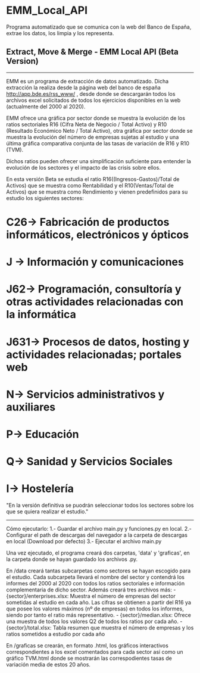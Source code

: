 # EMM_Local_API
Programa automatizado que se comunica con la web del Banco de España, extrae los datos, los limpia y los representa.


Extract, Move & Merge - EMM Local API  (Beta Version)
-----------------------------------------------------
-----------------------------------------------------

EMM es un programa de extracción de datos automatizado. Dicha extracción la realiza desde la página web del banco de españa http://app.bde.es/rss_www/ , desde donde se descargarán todos los archivos excel solicitados de todos los ejercicios disponibles en la web (actualmente del 2000 al 2020).

EMM ofrece una gráfica por sector donde se muestra la evolución de los ratios sectoriales R16 (Cifra Neta de Negocio / Total Activo) y R10 (Resultado Económico Neto / Total Activo), otra gráfica por sector donde se muestra la evolución del número de empresas sujetas al estudio y una última gráfica comparativa conjunta de las tasas de variación de R16 y R10 (TVM).

Dichos ratios pueden ofrecer una simplificación suficiente para entender la evolución de los sectores y el impacto de las crisis sobre ellos.

En esta versión Beta se estudia el ratio R16((Ingresos-Gastos)/Total de Activos) que se muestra como Rentabilidad y el R10(Ventas/Total de Activos) que se muestra 
como Rendimiento y vienen predefinidos para su estudio los siguientes sectores:

# C26-> Fabricación de productos informáticos, electrónicos y ópticos
# J -> Información y comunicaciones
# J62-> Programación, consultoría y otras actividades relacionadas con la informática
# J631-> Procesos de datos, hosting y actividades relacionadas; portales web
# N-> Servicios administrativos y auxiliares
# P-> Educación
# Q-> Sanidad y Servicios Sociales
# I-> Hostelería

"En la versión definitiva se puodrán seleccionar todos los sectores sobre los que se quiera realizar el estudio."

-----------------------------------------------------
Cómo ejecutarlo:
1.- Guardar el archivo main.py y funciones.py en local.
2.- Configurar el path de descargas del navegador a la carpeta de descargas en local (Download por defecto)
3.- Ejecutar el archivo main.py


Una vez ejecutado, el programa creará dos carpetas, 'data' y 'graficas', en la carpeta donde se hayan guardado los archivos .py.

En /data creará tantas subcarpetas como sectores se hayan escogido para el estudio. 
Cada subcarpeta llevará el nombre del sector y contendrá los informes del 2000 al 2020 con todos los ratios sectoriales e información complementaria de dicho sector.
Además creará tres archivos más:
	- {sector}/enterprises.xlsx: Muestra el número de empresas del sector sometidas al estudio en cada año. 
		Las cifras se obtienen a partir del R16 ya que posee los valores máximos (nº de empresas) en todos los informes, siendo por tanto el ratio más representativo.
	- {sector}/median.xlsx: Ofrece una muestra de todos los valores Q2 de todos los ratios por cada año.
	- {sector}/total.xlsx: Tabla resumen que muestra el número de empresas y los ratios sometidos a estudio por cada año

En /graficas se crearán, en formato .html, los gráficos interactivos correspondientes a los excel comentados para cada sector así como un gráfico TVM.html donde se mostrarán las correspodientes tasas de variación media de estos 20 años.
